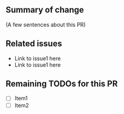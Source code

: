 ## Summary of change
(A few sentences about this PR)

## Related issues
- Link to issue1 here
- Link to issue1 here

## Remaining TODOs for this PR
- [ ] Item1
- [ ] Item2